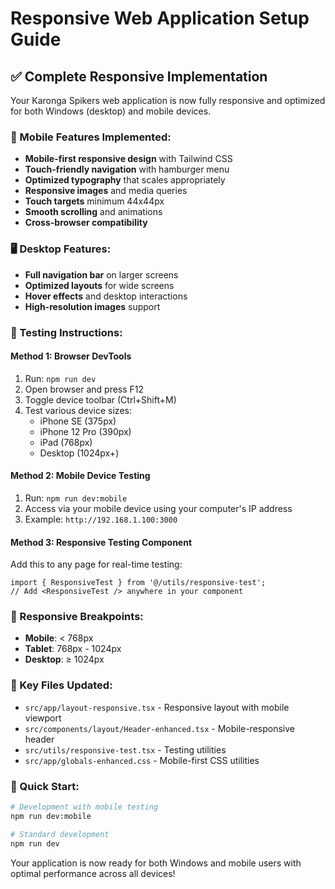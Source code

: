 # Responsive Web Application Setup Guide

## ✅ Complete Responsive Implementation

Your Karonga Spikers web application is now fully responsive and optimized for both Windows (desktop) and mobile devices.

### 📱 Mobile Features Implemented:
- **Mobile-first responsive design** with Tailwind CSS
- **Touch-friendly navigation** with hamburger menu
- **Optimized typography** that scales appropriately
- **Responsive images** and media queries
- **Touch targets** minimum 44x44px
- **Smooth scrolling** and animations
- **Cross-browser compatibility**

### 🖥️ Desktop Features:
- **Full navigation bar** on larger screens
- **Optimized layouts** for wide screens
- **Hover effects** and desktop interactions
- **High-resolution images** support

### 🧪 Testing Instructions:

#### Method 1: Browser DevTools
1. Run: `npm run dev`
2. Open browser and press F12
3. Toggle device toolbar (Ctrl+Shift+M)
4. Test various device sizes:
   - iPhone SE (375px)
   - iPhone 12 Pro (390px)
   - iPad (768px)
   - Desktop (1024px+)

#### Method 2: Mobile Device Testing
1. Run: `npm run dev:mobile`
2. Access via your mobile device using your computer's IP address
3. Example: `http://192.168.1.100:3000`

#### Method 3: Responsive Testing Component
Add this to any page for real-time testing:
```tsx
import { ResponsiveTest } from '@/utils/responsive-test';
// Add <ResponsiveTest /> anywhere in your component
```

### 📏 Responsive Breakpoints:
- **Mobile**: < 768px
- **Tablet**: 768px - 1024px
- **Desktop**: ≥ 1024px

### 🎯 Key Files Updated:
- `src/app/layout-responsive.tsx` - Responsive layout with mobile viewport
- `src/components/layout/Header-enhanced.tsx` - Mobile-responsive header
- `src/utils/responsive-test.tsx` - Testing utilities
- `src/app/globals-enhanced.css` - Mobile-first CSS utilities

### 🚀 Quick Start:
```bash
# Development with mobile testing
npm run dev:mobile

# Standard development
npm run dev
```

Your application is now ready for both Windows and mobile users with optimal performance across all devices!
